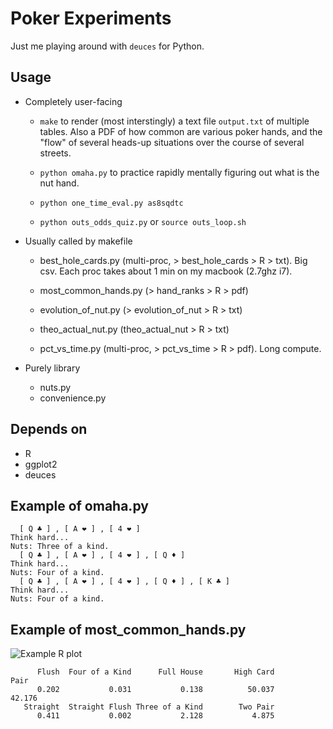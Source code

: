 Poker Experiments
========

Just me playing around with `deuces` for Python.

Usage
--------
* Completely user-facing

    * `make` to render (most interstingly) a text file `output.txt` of
      multiple tables. Also a PDF of how common are various poker
      hands, and the "flow" of several heads-up situations over the
      course of several streets.

    * `python omaha.py` to practice rapidly mentally figuring out what
      is the nut hand.

    * `python one_time_eval.py as8sqdtc`
    * `python outs_odds_quiz.py` or `source outs_loop.sh`
* Usually called by makefile
    * best_hole_cards.py (multi-proc, > best_hole_cards > R > txt). 
      Big csv. Each proc takes about 1 min on my macbook (2.7ghz i7).

    * most_common_hands.py (> hand_ranks > R > pdf)
    * evolution_of_nut.py (> evolution_of_nut > R > txt)
    * theo_actual_nut.py (theo_actual_nut > R > txt)
    * pct_vs_time.py (multi-proc, > pct_vs_time > R > pdf). Long compute.
* Purely library
    * nuts.py
    * convenience.py

Depends on
--------
* R
* ggplot2
* deuces

Example of omaha.py
--------

      [ Q ♣ ] , [ A ❤ ] , [ 4 ❤ ]  
    Think hard... 
    Nuts: Three of a kind.
      [ Q ♣ ] , [ A ❤ ] , [ 4 ❤ ] , [ Q ♦ ]  
    Think hard... 
    Nuts: Four of a kind.
      [ Q ♣ ] , [ A ❤ ] , [ 4 ❤ ] , [ Q ♦ ] , [ K ♣ ]  
    Think hard... 
    Nuts: Four of a kind.

Example of most_common_hands.py
--------

![Example R plot](https://dl.dropboxusercontent.com/u/38640281/github_img/poker-rplot.png)

          Flush  Four of a Kind      Full House       High Card            Pair 
          0.202           0.031           0.138          50.037          42.176 
       Straight  Straight Flush Three of a Kind        Two Pair 
          0.411           0.002           2.128           4.875 
